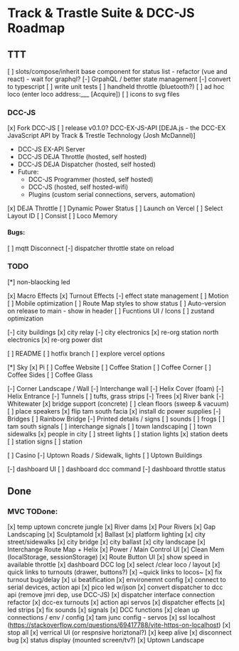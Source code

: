 # Track & Trastle Suite & DCC-JS Roadmap

## TTT


[ ] slots/compose/inherit base component for status list - refactor (vue and react) - wait for graphql?
[-] GrpahQL / better state management
[-] convert to typescript
[ ] write unit tests
[ ] handheld throttle (bluetooth?)
[ ] ad hoc loco (enter loco address:___ [Acquire])
[ ] icons to svg files

### DCC-JS

[x] Fork DCC-JS
  [ ] release v0.1.0? DCC-EX-JS-API [DEJA.js - the DCC-EX JavaScript API by Track & Trestle Technology (Josh McDannel)]


  - DCC-JS EX-API Server
  - DCC-JS DEJA Throttle (hosted, self hosted)
  - DCC-JS DEJA Dispatcher (hosted, self hosted)
  - Future:
    - DCC-JS Programmer (hosted, self hosted)
    - DCC-JS (hosted, self hosted-wifi)
    - Plugins (custom serial connections, servers, automation)

  [x] DEJA Throttle
    [ ] Dynamic Power Status
    [ ] Launch on Vercel
    [ ] Select Layout ID
    [ ] Consist
    [ ] Loco Memory


#### Bugs:
[ ] mqtt Disconnect
[-] dispatcher throttle state on reload


### TODO

[*] non-blaocking led

[x] Macro Effects
[x] Turnout Effects
[-] effect state management
[ ] Motion
[ ] Mobile optimization
[ ] Route Map styles to show status
[ ] Auto-version on release to main - show in header
[ ] Fucntions UI / Icons
[ ] zustand optimization

[-] city buildings
[x] city relay
[-] city electronics
[x] re-org station north electronics
[x] re-org power dist

[ ] README
[ ] hotfix branch
[ ] explore vercel options

[*] Sky
[x] Pi
[ ] Coffee Website
[ ] Coffee Station
[ ] Coffee Corner
[ ] Coffee Sides
[ ] Coffee Glass

[-] Corner Landscape / Wall
[-] Interchange wall
[-] Helix Cover (foam)
[-] Helix Entrance
[-] Tunnels
[ ] tufts, grass strips
[-] Trees
[x] River bank
[-] Whitewater
[x] bridge support (concrete)
[ ] clean floors (sweep & vacuum)
[ ] place speakers
[x] flip tam south facia
[x] install dc power supplies
[-] Bridges
[ ] Rainbow Bridge
[-] Printed details / signs
[ ] sounds
[ ] frogs
[ ] tam south signals
[ ] interchange signals
[ ] town landscaping
[ ] town sidewalks
[x] people in city
[ ] street lights
[ ] station lights
[x] station deets
[ ] station signs
[ ] station 

[ ] Casino
[-] Uptown Roads / Sidewalk, lights
[ ] Uptown Buildings

[-] dashboard UI
[ ] dashboard dcc command
[-] dashboard throttle status

## Done
### MVC TODone:


[x] temp uptown concrete jungle
[x] River dams
[x] Pour Rivers
[x] Gap Landscaping
[x] Sculptamold
[x] Ballast
[x] platform lighting
[x] city street/sidewalks
[x] city bridge
[x] city ballast
[x] city landscape
[x] Interchange Route Map + Helix
[x] Power / Main Control UI
[x] Clean Mem (localStorage, sessionStorage)
[x] Route Button UI
[x] show speed in available throttle
[x] dashboard DCC log
[x] select /clear loco / layout
[x] quick links to turnouts (drawer, buttons?)
[x] ~quick links to locos~
[x] fix turnout bug/delay
[x] ui beatification
[x] environemnt config
[x] connect to serial devices, action api
[x] pico led w/json
[x] convert dispatcher to dcc api (remove jmri dep, use DCC-JS)
[x] dispatcher interface connection refactor
[x] dcc-ex turnouts
[x] action api servos
[x] dispatcher effects
[x] led strips
[x] fix sounds
[x] signals
[x] DCC functions
[x] clean up connections / env / config
[x] tam junc config - servos 
[x] ssl localhost (https://stackoverflow.com/questions/69417788/vite-https-on-localhost)
[x] stop all
[x] verrical UI (or respnsive horiztonal?)
[x] keep alive
[x] disconnect bug
[x] status display (mounted screen/tv?)
[x] Uptown Landscape